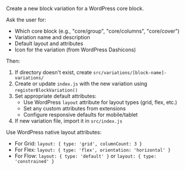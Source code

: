 Create a new block variation for a WordPress core block.

Ask the user for:
- Which core block (e.g., "core/group", "core/columns", "core/cover")
- Variation name and description
- Default layout and attributes
- Icon for the variation (from WordPress Dashicons)

Then:
1. If directory doesn't exist, create `src/variations/[block-name]-variations/`
2. Create or update `index.js` with the new variation using `registerBlockVariation()`
3. Set appropriate default attributes:
   - Use WordPress `layout` attribute for layout types (grid, flex, etc.)
   - Set any custom attributes from extensions
   - Configure responsive defaults for mobile/tablet
4. If new variation file, import it in `src/index.js`

Use WordPress native layout attributes:
- For Grid: `layout: { type: 'grid', columnCount: 3 }`
- For Flex: `layout: { type: 'flex', orientation: 'horizontal' }`
- For Flow: `layout: { type: 'default' }` or `layout: { type: 'constrained' }`
